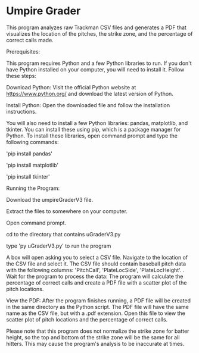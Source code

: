 # Umpire Grader

This program analyzes raw Trackman CSV files and generates a PDF that visualizes the location of the pitches, the strike zone, and the percentage of correct calls made.



Prerequisites:

This program requires Python and a few Python libraries to run. If you don't have Python installed on your computer, you will need to install it. Follow these steps:

Download Python: Visit the official Python website at https://www.python.org/ and download the latest version of Python.

Install Python: Open the downloaded file and follow the installation instructions.

You will also need to install a few Python libraries: pandas, matplotlib, and tkinter. You can install these using pip, which is a package manager for Python. To install these libraries, open command prompt and type the following commands:

'pip install pandas'

'pip install matplotlib'

'pip install tkinter'




Running the Program:

Download the umpireGraderV3 file.

Extract the files to somewhere on your computer.

Open command prompt.

cd to the directory that contains uGraderV3.py

type 'py uGraderV3.py' to run the program

A box will open asking you to select a CSV file. Navigate to the location of the CSV file and select it. The CSV file should contain baseball pitch data with the following columns: 'PitchCall', 'PlateLocSide', 'PlateLocHeight'.
.
Wait for the program to process the data: The program will calculate the percentage of correct calls and create a PDF file with a scatter plot of the pitch locations.

View the PDF: After the program finishes running, a PDF file will be created in the same directory as the Python script. The PDF file will have the same name as the CSV file, but with a .pdf extension. Open this file to view the scatter plot of pitch locations and the percentage of correct calls.



Please note that this program does not normalize the strike zone for batter height, so the top and bottom of the strike zone will be the same for all hitters. This may cause the program's analysis to be inaccurate at times. 

